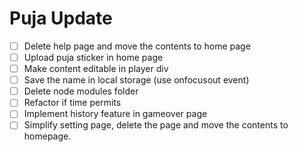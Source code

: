 # Puja Update
- [ ] Delete help page and move the contents to home page
- [ ] Upload puja sticker in home page
- [ ] Make content editable in player div
- [ ] Save the name in local storage (use onfocusout event)
- [ ] Delete node modules folder
- [ ] Refactor if time permits 
- [ ] Implement history feature in gameover page
- [ ] Simplify setting page, delete the page and move the contents to homepage.